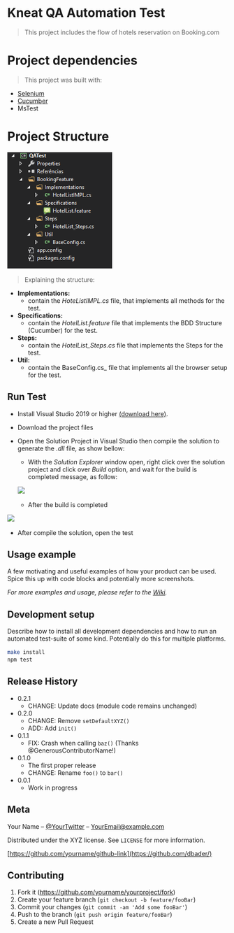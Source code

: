 # Kneat QA Automation Test
> This project includes the flow of hotels reservation on Booking.com

# Project dependencies
> This project was built with:
   * [Selenium](https://www.selenium.dev/)
   * [Cucumber](https://cucumber.io/)
   * MsTest
   

# Project Structure

![](project-structure.png)

> Explaining the structure:
  * **Implementations:** 
      - contain the _HoteListIMPL.cs_ file, that implements all methods for the test.
  * **Specifications:**
      - contain the _HotelList.feature_ file that implements the BDD Structure (Cucumber) for the test.
  * **Steps:**
      - contain the _HotelList_Steps.cs_ file that implements the Steps for the test.
  * **Util:**
      - contain the BaseConfig.cs_ file that implements all the browser setup for the test.

## Run Test
  * Install Visual Studio 2019 or higher [(download here)](https://docs.microsoft.com/pt-br/visualstudio/?view=vs-2019).
  * Download the project files
  * Open the Solution Project in Visual Studio then compile the solution to generate the _.dll_ file, as show bellow:
      * With the _Solution Explorer_ window open, right click over the solution project and click over _Build_ option, and wait for the build is completed message, as follow:
      
      ![](compile-solution.gif)
      
      
      
      * After the build is completed

  ![](compile-solution.gif)
  
  * After compile the solution, open the test 


## Usage example

A few motivating and useful examples of how your product can be used. Spice this up with code blocks and potentially more screenshots.

_For more examples and usage, please refer to the [Wiki][wiki]._

## Development setup

Describe how to install all development dependencies and how to run an automated test-suite of some kind. Potentially do this for multiple platforms.

```sh
make install
npm test
```

## Release History

* 0.2.1
    * CHANGE: Update docs (module code remains unchanged)
* 0.2.0
    * CHANGE: Remove `setDefaultXYZ()`
    * ADD: Add `init()`
* 0.1.1
    * FIX: Crash when calling `baz()` (Thanks @GenerousContributorName!)
* 0.1.0
    * The first proper release
    * CHANGE: Rename `foo()` to `bar()`
* 0.0.1
    * Work in progress

## Meta

Your Name – [@YourTwitter](https://twitter.com/dbader_org) – YourEmail@example.com

Distributed under the XYZ license. See ``LICENSE`` for more information.

[https://github.com/yourname/github-link](https://github.com/dbader/)

## Contributing

1. Fork it (<https://github.com/yourname/yourproject/fork>)
2. Create your feature branch (`git checkout -b feature/fooBar`)
3. Commit your changes (`git commit -am 'Add some fooBar'`)
4. Push to the branch (`git push origin feature/fooBar`)
5. Create a new Pull Request

<!-- Markdown link & img dfn's -->
[npm-image]: https://img.shields.io/npm/v/datadog-metrics.svg?style=flat-square
[npm-url]: https://npmjs.org/package/datadog-metrics
[npm-downloads]: https://img.shields.io/npm/dm/datadog-metrics.svg?style=flat-square
[travis-image]: https://img.shields.io/travis/dbader/node-datadog-metrics/master.svg?style=flat-square
[travis-url]: https://travis-ci.org/dbader/node-datadog-metrics
[wiki]: https://github.com/yourname/yourproject/wiki
